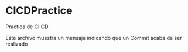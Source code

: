 # CICDPractice
Practica de CI CD

Este archivo muestra un mensaje indicando que un Commit acaba de ser realizado